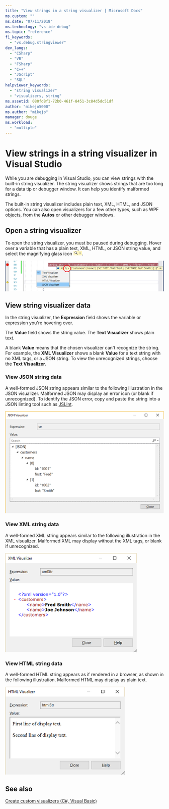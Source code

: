 ```yaml
---
title: "View strings in a string visualizer | Microsoft Docs"
ms.custom: ""
ms.date: "07/11/2018"
ms.technology: "vs-ide-debug"
ms.topic: "reference"
f1_keywords: 
  - "vs.debug.stringviewer"
dev_langs: 
  - "CSharp"
  - "VB"
  - "FSharp"
  - "C++"
  - "JScript"
  - "SQL"
helpviewer_keywords: 
  - "string visualizer"
  - "visualizers, string"
ms.assetid: 080fd8f1-72b0-461f-8451-3c84d5dc51df
author: "mikejo5000"
ms.author: "mikejo"
manager: douge
ms.workload: 
  - "multiple"
---
```

# View strings in a string visualizer in Visual Studio

While you are debugging in Visual Studio, you can view strings with the built-in string visualizer. The string visualizer shows strings that are too long for a data tip or debugger window. It can help you identify malformed strings.

The built-in string visualizer includes plain text, XML, HTML, and JSON options. You can also open visualizers for a few other types, such as WPF objects, from the **Autos** or other debugger windows.

## Open a string visualizer

To open the string visualizer, you must be paused during debugging. Hover over a variable that has a plain text, XML, HTML, or JSON string value, and select the magnifying glass icon ![VisualizerIcon](../debugger/media/dbg-tips-visualizer-icon.png "Visualizer icon").

![Open a string visualizer](../debugger/media/dbg-tips-string-visualizers.png "Open string visualizer")

## View string visualizer data

In the string visualizer, the **Expression** field shows the variable or expression you're hovering over.

The **Value** field shows the string value. The **Text Visualizer** shows plain text.

A blank **Value** means that the chosen visualizer can't recognize the string. For example, the **XML Visualizer** shows a blank **Value** for a text string with no XML tags, or a JSON string. To view the unrecognized strings, choose the **Text Visualizer**.

### View JSON string data

A well-formed JSON string appears similar to the following illustration in the JSON visualizer. Malformed JSON may display an error icon (or blank if unrecognized). To identify the JSON error, copy and paste the string into a JSON linting tool such as [JSLint](https://www.jslint.com/).

![JSON string visualizer](../debugger/media/dbg-tips-string-visualizer-json.png "JSON string visualizer")

### View XML string data

A well-formed XML string appears similar to the following illustration in the XML visualizer. Malformed XML may display without the XML tags, or blank if unrecognized.

![XML String Visualizer](../debugger/media/dbg-string-visualizers-xml.png "XML String Visualizer")

### View HTML string data

A well-formed HTML string appears as if rendered in a browser, as shown in the following illustration. Malformed HTML may display as plain text.

![HTML string visualizer](../debugger/media/dbg-string-visualizers-html.png "HTML String Visualizer")

## See also  
 [Create custom visualizers (C#, Visual Basic)](../debugger/create-custom-visualizers-of-data.md)